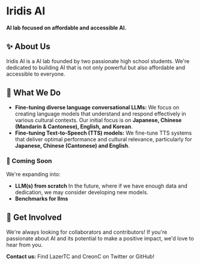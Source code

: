 # Iridis AI

**AI lab focused on affordable and accessible AI.**

## ✨ About Us

Iridis AI is a AI lab founded by two passionate high school students. We're dedicated to building AI that is not only powerful but also affordable and accessible to everyone. 

## 🚀 What We Do

*   **Fine-tuning diverse language conversational LLMs:** We focus on creating language models that understand and respond effectively in various cultural contexts. Our initial focus is on **Japanese, Chinese (Mandarin & Cantonese), English, and Korean**.
*   **Fine-tuning Text-to-Speech (TTS) models:**  We fine-tune TTS systems that deliver optimal performance and cultural relevance, particularly for **Japanese, Chinese (Cantonese) and English**.

### 🔭 Coming Soon

We're expanding into:

*   **LLM(s) from scratch** In the future, where if we have enough data and dedication, we may consider developing new models.
*   **Benchmarks for llms**

## 🤝 Get Involved

We're always looking for collaborators and contributors! If you're passionate about AI and its potential to make a positive impact, we'd love to hear from you.

**Contact us:** Find LazerTC and CreonC on Twitter or GitHub!
